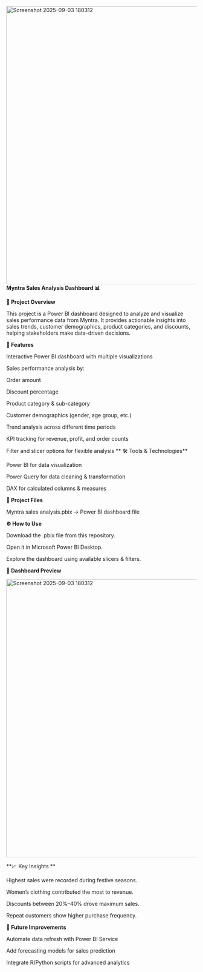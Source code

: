 <img width="1312" height="734" alt="Screenshot 2025-09-03 180312" src="https://github.com/user-attachments/assets/4d37e85b-79c6-4bca-b0bb-b2ccf3ed0d52" />**Myntra Sales Analysis Dashboard 📊**


**📌 Project Overview**

This project is a Power BI dashboard designed to analyze and visualize sales performance data from Myntra.
It provides actionable insights into sales trends, customer demographics, product categories, and discounts, helping stakeholders make data-driven decisions.

**🚀 Features**

Interactive Power BI dashboard with multiple visualizations

Sales performance analysis by:

Order amount

Discount percentage

Product category & sub-category

Customer demographics (gender, age group, etc.)

Trend analysis across different time periods

KPI tracking for revenue, profit, and order counts

Filter and slicer options for flexible analysis
**
🛠️ Tools & Technologies**

Power BI for data visualization

Power Query for data cleaning & transformation

DAX for calculated columns & measures

**📂 Project Files**

Myntra sales analysis.pbix → Power BI dashboard file


**⚙️ How to Use**

Download the .pbix file from this repository.

Open it in Microsoft Power BI Desktop.

Explore the dashboard using available slicers & filters.


**📸 Dashboard Preview**

<img width="1312" height="734" alt="Screenshot 2025-09-03 180312" src="https://github.com/user-attachments/assets/4186c2ef-ddaa-4946-9472-af66cc2b51ae" />




**📈 Key Insights **

Highest sales were recorded during festive seasons.

Women’s clothing contributed the most to revenue.

Discounts between 20%–40% drove maximum sales.

Repeat customers show higher purchase frequency.



**📑 Future Improvements**

Automate data refresh with Power BI Service

Add forecasting models for sales prediction

Integrate R/Python scripts for advanced analytics
